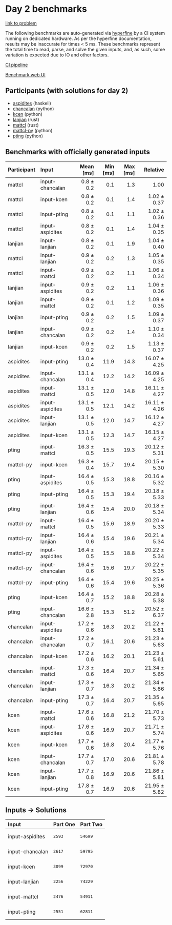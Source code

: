 # Day 2 benchmarks

[link to problem](https://adventofcode.com/2023/day/2)

The following benchmarks are auto-generated via
[hyperfine](https://github.com/sharkdp/hyperfine) by a CI system running on
dedicated hardware. As per the hyperfine documentation, results may be
inaccurate for times < 5 ms. These benchmarks represent the total time to read,
parse, and solve the given inputs, and, as such, some variation is expected due
to IO and other factors.

[CI pipeline](http://ci.papercode.net:8080/teams/main/pipelines/aoc2023)

[Benchmark web UI](https://aoc.ancalagon.black)


## Participants (with solutions for day 2)

- [aspidites](https://github.com/aspidites/aoc2023) (haskell)
- [chancalan](https://github.com/chancalan/aoc2023) (python)
- [kcen](https://github.com/kcen/aoc2023) (python)
- [lanjian](https://github.com/lanjian/aoc-2023) (rust)
- [mattcl](https://github.com/mattcl/aoc2023) (rust)
- [mattcl-py](https://github.com/mattcl/aoc2023-py) (python)
- [pting](https://github.com/pting/aoc2023) (python)


## Benchmarks with officially generated inputs

| Participant | Input | Mean [ms] | Min [ms] | Max [ms] | Relative |
|:---|:---|---:|---:|---:|---:|
| mattcl | input-chancalan | 0.8 ± 0.2 | 0.1 | 1.3 | 1.00 |
| mattcl | input-kcen | 0.8 ± 0.2 | 0.1 | 1.4 | 1.02 ± 0.37 |
| mattcl | input-pting | 0.8 ± 0.2 | 0.1 | 1.1 | 1.02 ± 0.36 |
| mattcl | input-aspidites | 0.8 ± 0.2 | 0.1 | 1.4 | 1.04 ± 0.35 |
| lanjian | input-lanjian | 0.8 ± 0.2 | 0.1 | 1.9 | 1.04 ± 0.40 |
| mattcl | input-lanjian | 0.9 ± 0.2 | 0.2 | 1.3 | 1.05 ± 0.35 |
| mattcl | input-mattcl | 0.9 ± 0.2 | 0.2 | 1.1 | 1.06 ± 0.34 |
| lanjian | input-aspidites | 0.9 ± 0.2 | 0.2 | 1.1 | 1.06 ± 0.36 |
| lanjian | input-mattcl | 0.9 ± 0.2 | 0.1 | 1.2 | 1.09 ± 0.35 |
| lanjian | input-pting | 0.9 ± 0.2 | 0.2 | 1.5 | 1.09 ± 0.37 |
| lanjian | input-chancalan | 0.9 ± 0.2 | 0.2 | 1.4 | 1.10 ± 0.34 |
| lanjian | input-kcen | 0.9 ± 0.2 | 0.2 | 1.5 | 1.13 ± 0.37 |
| aspidites | input-pting | 13.0 ± 0.4 | 11.9 | 14.3 | 16.07 ± 4.25 |
| aspidites | input-chancalan | 13.1 ± 0.4 | 12.2 | 14.2 | 16.09 ± 4.25 |
| aspidites | input-mattcl | 13.1 ± 0.5 | 12.0 | 14.8 | 16.11 ± 4.27 |
| aspidites | input-aspidites | 13.1 ± 0.5 | 12.1 | 14.2 | 16.11 ± 4.26 |
| aspidites | input-lanjian | 13.1 ± 0.5 | 12.0 | 14.7 | 16.12 ± 4.27 |
| aspidites | input-kcen | 13.1 ± 0.5 | 12.3 | 14.7 | 16.15 ± 4.27 |
| pting | input-mattcl | 16.3 ± 0.5 | 15.5 | 19.3 | 20.12 ± 5.31 |
| mattcl-py | input-kcen | 16.3 ± 0.4 | 15.7 | 19.4 | 20.15 ± 5.30 |
| pting | input-aspidites | 16.4 ± 0.5 | 15.3 | 18.8 | 20.16 ± 5.32 |
| pting | input-pting | 16.4 ± 0.5 | 15.3 | 19.4 | 20.18 ± 5.33 |
| pting | input-lanjian | 16.4 ± 0.6 | 15.4 | 20.0 | 20.18 ± 5.34 |
| mattcl-py | input-mattcl | 16.4 ± 0.5 | 15.6 | 18.9 | 20.20 ± 5.33 |
| mattcl-py | input-lanjian | 16.4 ± 0.6 | 15.4 | 19.6 | 20.21 ± 5.34 |
| mattcl-py | input-aspidites | 16.4 ± 0.5 | 15.5 | 18.8 | 20.22 ± 5.34 |
| mattcl-py | input-chancalan | 16.4 ± 0.6 | 15.6 | 19.7 | 20.22 ± 5.35 |
| mattcl-py | input-pting | 16.4 ± 0.6 | 15.4 | 19.6 | 20.25 ± 5.36 |
| pting | input-kcen | 16.4 ± 0.7 | 15.2 | 18.8 | 20.28 ± 5.38 |
| pting | input-chancalan | 16.6 ± 2.8 | 15.3 | 51.2 | 20.52 ± 6.37 |
| chancalan | input-aspidites | 17.2 ± 0.6 | 16.3 | 20.2 | 21.22 ± 5.61 |
| chancalan | input-chancalan | 17.2 ± 0.7 | 16.1 | 20.6 | 21.23 ± 5.63 |
| chancalan | input-kcen | 17.2 ± 0.6 | 16.2 | 20.1 | 21.23 ± 5.61 |
| chancalan | input-mattcl | 17.3 ± 0.6 | 16.4 | 20.7 | 21.34 ± 5.65 |
| chancalan | input-lanjian | 17.3 ± 0.7 | 16.3 | 20.2 | 21.34 ± 5.66 |
| chancalan | input-pting | 17.3 ± 0.7 | 16.4 | 20.7 | 21.35 ± 5.65 |
| kcen | input-mattcl | 17.6 ± 0.6 | 16.8 | 21.2 | 21.70 ± 5.73 |
| kcen | input-aspidites | 17.6 ± 0.6 | 16.9 | 20.7 | 21.71 ± 5.74 |
| kcen | input-kcen | 17.7 ± 0.6 | 16.8 | 20.4 | 21.77 ± 5.76 |
| kcen | input-chancalan | 17.7 ± 0.7 | 17.0 | 20.6 | 21.81 ± 5.78 |
| kcen | input-lanjian | 17.7 ± 0.8 | 16.9 | 20.6 | 21.86 ± 5.81 |
| kcen | input-pting | 17.8 ± 0.7 | 16.9 | 20.6 | 21.95 ± 5.82 |


## Inputs -> Solutions

| Input | Part One | Part Two |
|:---|:---|:---|
|input-aspidites|<pre>2593</pre>|<pre>54699</pre>|
|input-chancalan|<pre>2617</pre>|<pre>59795</pre>|
|input-kcen|<pre>3099</pre>|<pre>72970</pre>|
|input-lanjian|<pre>2256</pre>|<pre>74229</pre>|
|input-mattcl|<pre>2476</pre>|<pre>54911</pre>|
|input-pting|<pre>2551</pre>|<pre>62811</pre>|